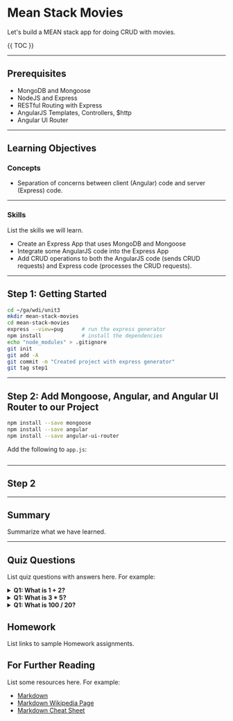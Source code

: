 # Mean Stack Movies

Let's build a MEAN stack app for doing CRUD with movies.

{{ TOC }}

---

## Prerequisites

* MongoDB and Mongoose
* NodeJS and Express
* RESTful Routing with Express
* AngularJS Templates, Controllers, $http
* Angular UI Router

---

## Learning Objectives

### Concepts

* Separation of concerns between client (Angular) code and server (Express) code.

---

### Skills

List the skills we will learn.

* Create an Express App that uses MongoDB and Mongoose
* Integrate some AngularJS code into the Express App
* Add CRUD operations to both the AngularJS code (sends CRUD requests) and Express code (processes the CRUD requests).

---

## Step 1: Getting Started

```bash
cd ~/ga/wdi/unit3
mkdir mean-stack-movies
cd mean-stack-movies
express --view=pug      # run the express generator
npm install             # install the dependencies
echo "node_modules" > .gitignore
git init
git add -A
git commit -m "Created project with express generator"
git tag step1
```

---

## Step 2: Add Mongoose, Angular, and Angular UI Router to our Project

```bash
npm install --save mongoose
npm install --save angular
npm install --save angular-ui-router
```

Add the following to `app.js`:

```javascript

```


---

## Step 2


---

## Summary

Summarize what we have learned.

---

## Quiz Questions

List quiz questions with answers here. For example:

<details>
  <summary><strong>Q1: What is 1 + 2?</strong></summary>
  > A: 3
</details>


<details>
  <summary><strong>Q1: What is 3 * 5?</strong></summary>
  > A: 15
</details>


<details>
  <summary><strong>Q1: What is 100 / 20?</strong></summary>
  > A: 5
</details>


## Homework

List links to sample Homework assignments.


## For Further Reading

List some resources here. For example:

* [Markdown](https://daringfireball.net/projects/markdown/)
* [Markdown Wikipedia Page](https://en.wikipedia.org/wiki/Markdown)
* [Markdown Cheat Sheet](https://github.com/adam-p/markdown-here/wiki/Markdown-Cheatsheet)
